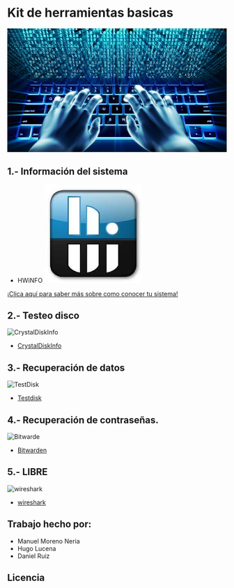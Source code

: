 # Kit de herramientas basicas
![Portada](/Imagenes/software-1.jpg)
## 1.- Información del sistema
- HWiNFO
 ![images](/Imagenes/images.jpg)

[¡Clica aquí para saber más sobre como conocer tu sistema!](/Programas/InfoSistemas.md)



## 2.- Testeo disco
![CrystalDiskInfo](/Imagenes/CrystalDiskInfo.jpeg)

- [CrystalDiskInfo](/programa/testeo.md)
## 3.- Recuperación de datos
![TestDisk](/Imagenes/TestDisk-logo.svg.png)

- [Testdisk](/programa/recuperacion.md)
## 4.- Recuperación de contraseñas.
![Bitwarde](/Imagenes/bitwarden.png)

- [Bitwarden](/programa/contraseña.md)
## 5.- LIBRE
![wireshark](/Imagenes/wireshark.jpeg)

- [wireshark](/programa/libre1.md)

## Trabajo hecho por:
- Manuel Moreno Neria
- Hugo Lucena
- Daniel Ruiz

## Licencia
